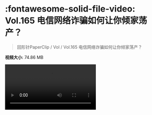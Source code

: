 # :fontawesome-solid-file-video: Vol.165 电信网络诈骗如何让你倾家荡产？

> 回形针PaperClip / Vol / Vol.165 电信网络诈骗如何让你倾家荡产？

**视频大小**: 74.86 MB

<div class="video"><video src="https://file.hsyhx.top/archive/PaperClip/Vol/165.mp4" controls preload>🤔 您的浏览器不支持 video 标签</video></div>